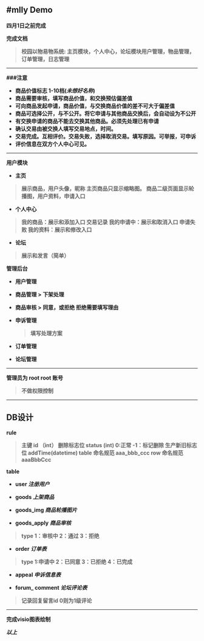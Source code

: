 #mlly Demo
---
<b>四月1日之前完成

<b> 完成文档

>校园以物易物系统:
 主页模块，个人中心，论坛模块用户管理，物品管理，订单管理，日志管理

---
###注意
* 商品价值标志 1-10档(*未想好名称*)
*  商品需要审核，填写商品价值，和交换预估偏差值
*  可向商品发起申请，商品价值，与交换商品价值的差不可大于偏差值
*   商品可选择公开，与不公开。将它申请与其他商品交换后，会自动设为不公开
*  有交换申请的商品不能去交换其他商品。必须先处理**已有申请**
*  确认交易由被交换人填写交易地点，时间。
*  交易完成。互相评价。交易失败，选择取消交易。填写原因。可举报，可申诉
*  评价信息在双方个人中心可见。

---

**用户模块**
- 主页
> 展示商品，用户头像，昵称
> 主页商品只显示缩略图。
> 商品二级页面显示轮播图，用户资料，申请入口

- 个人中心
> 我的商品：展示和添加入口
> 交易记录
> 我的申请中：展示和取消入口
> 申请失败
> 我的资料：展示和修改入口

- 论坛
> 展示和发言（简单）
 
 
 **管理后台**
 - 用户管理
 - 商品管理
		> 下架处理
		
 - 商品审核
		> 同意，或拒绝
		拒绝需要填写理由
		
 - 申诉管理
	 > 填写处理方案
 
 - 订单管理
 
 - 论坛管理

----
**管理员为 root root 账号**
> 不做权限控制

---

DB设计
---
**rule**
> 主键 id （int）
> 删除标志位 status (int) 0:正常 -1：标记删除
>生产新旧标志位 addTime(datetime)
>table 命名规范 aaa_bbb_ccc
>row 命名规范 aaaBbbCcc

**table**

- user *注册用户*
- goods *上架商品*

- goods_img *商品轮播图片*

- goods_apply *商品审核*
> type  1：审核中 2：通过 3：拒绝 

- order *订单表*
> type 1:申请中 2：已同意 3：已拒绝 4：已完成

- appeal *申诉信息表*

- forum_ comment *论坛评论表* 
> 记录回复留言id 0则为1级评论

---
完成visio图表绘制


*以上*

